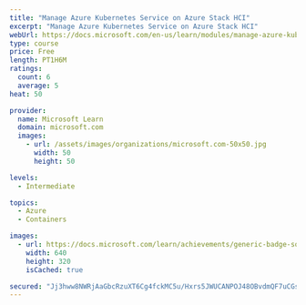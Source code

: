 ```yaml
---
title: "Manage Azure Kubernetes Service on Azure Stack HCI"
excerpt: "Manage Azure Kubernetes Service on Azure Stack HCI"
webUrl: https://docs.microsoft.com/en-us/learn/modules/manage-azure-kubernetes-service-azure-stack-hci/
type: course
price: Free
length: PT1H6M
ratings:
  count: 6
  average: 5
heat: 50

provider:
  name: Microsoft Learn
  domain: microsoft.com
  images:
    - url: /assets/images/organizations/microsoft.com-50x50.jpg
      width: 50
      height: 50

levels:
  - Intermediate

topics:
  - Azure
  - Containers

images:
  - url: https://docs.microsoft.com/learn/achievements/generic-badge-social.png
    width: 640
    height: 320
    isCached: true

secured: "Jj3hww8NWRjAaGbcRzuXT6Cg4fckMC5u/Hxrs5JWUCANPOJ48OBvdmQF7uCGslMAiZP6xGDZiz9itw9Fr+gBoG+z7RlnvvSgLxkuS7Bm2F71j47wOezsstWW+uetxUly4LP/pOQqIEs8xteIq6iAuQGxaNIRACkjKQj4clIua2ET6etgpLy9C4BtL4AJy44WYYcjiaMtY++3XSud/471EMnGZKj37gZqeMWggS4iVLeVdXiXCmapUS8sZGI6LazPkFCu4EcJlYiFiCZuSimF31h4ZrwTH/ptRN1a0wjLawqayXShlsWS1Rwzb2D1dfGilW14ngQt0TtPeqiLO+AiSW8F9+jNOKb1A9ItfcUXBYD9FA0/xAoGAbN1gNN3BPvnxt4lE+wxHUwoZK5hWavcBj7nL9O4cYRPtNJ4p3C+96s=;MPKI4ABbkvhtpMfUznWyyQ=="
---
```


